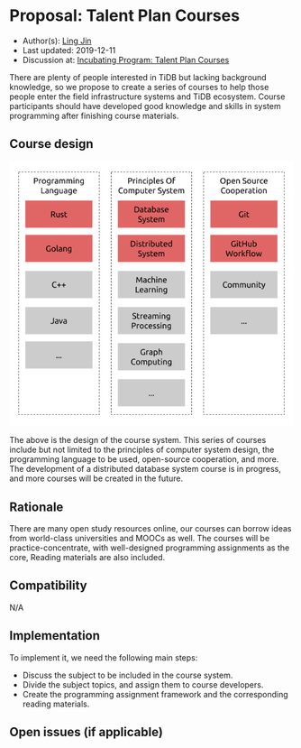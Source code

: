 # Proposal: Talent Plan Courses

- Author(s): [Ling Jin](https://github.com/JinLingChristoher)
- Last updated: 2019-12-11
- Discussion at: [Incubating Program: Talent Plan Courses](https://github.com/pingcap/community/issues/130)

There are plenty of people interested in TiDB but lacking background knowledge, so we propose to create a series of courses to help those people enter the field infrastructure systems and TiDB ecosystem. Course participants should have developed good knowledge and skills in system programming after finishing course materials.

## Course design

![course map](./course-ex.png)

The above is the design of the course system. This series of courses include but not limited to the principles of computer system design, the programming language to be used, open-source cooperation, and more. The development of a distributed database system course is in progress, and more courses will be created in the future.

## Rationale

There are many open study resources online, our courses can borrow ideas from world-class universities and MOOCs as well. The courses will be practice-concentrate, with well-designed programming assignments as the core, Reading materials are also included.

## Compatibility

N/A

## Implementation

To implement it, we need the following main steps:

- Discuss the subject to be included in the course system.
- Divide the subject topics, and assign them to course developers.
- Create the programming assignment framework and the corresponding reading materials.

## Open issues (if applicable)
